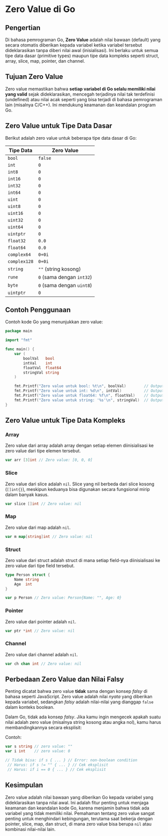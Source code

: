 # Zero Value di Go

## Pengertian

Di bahasa pemrograman Go, **Zero Value** adalah nilai bawaan (default) yang secara otomatis diberikan kepada variabel ketika variabel tersebut dideklarasikan tanpa diberi nilai awal (inisialisasi). Ini berlaku untuk semua tipe data dasar (primitive types) maupun tipe data kompleks seperti struct, array, slice, map, pointer, dan channel.

## Tujuan Zero Value

Zero value memastikan bahwa **setiap variabel di Go selalu memiliki nilai yang valid** sejak dideklarasikan, mencegah terjadinya nilai tak terdefinisi (undefined) atau nilai acak seperti yang bisa terjadi di bahasa pemrograman lain (misalnya C/C++). Ini mendukung keamanan dan keandalan program Go.

## Zero Value untuk Tipe Data Dasar

Berikut adalah zero value untuk beberapa tipe data dasar di Go:

| Tipe Data      | Zero Value |
|----------------|------------|
| `bool`         | `false`    |
| `int`          | `0`        |
| `int8`         | `0`        |
| `int16`        | `0`        |
| `int32`        | `0`        |
| `int64`        | `0`        |
| `uint`         | `0`        |
| `uint8`        | `0`        |
| `uint16`       | `0`        |
| `uint32`       | `0`        |
| `uint64`       | `0`        |
| `uintptr`      | `0`        |
| `float32`      | `0.0`      |
| `float64`      | `0.0`      |
| `complex64`    | `0+0i`     |
| `complex128`   | `0+0i`     |
| `string`       | `""` (string kosong) |
| `rune`         | `0` (sama dengan `int32`) |
| `byte`         | `0` (sama dengan `uint8`) |
| `uintptr`      | `0`        |

## Contoh Penggunaan

Contoh kode Go yang menunjukkan zero value:

```go
package main

import "fmt"

func main() {
	var (
		boolVal   bool
		intVal    int
		floatVal  float64
		stringVal string
	)

	fmt.Printf("Zero value untuk bool: %t\n", boolVal)        // Output: false
	fmt.Printf("Zero value untuk int: %d\n", intVal)          // Output: 0
	fmt.Printf("Zero value untuk float64: %f\n", floatVal)    // Output: 0.000000
	fmt.Printf("Zero value untuk string: '%s'\n", stringVal)  // Output: ''
}
```

## Zero Value untuk Tipe Data Kompleks

### Array
Zero value dari array adalah array dengan setiap elemen diinisialisasi ke zero value dari tipe elemen tersebut.

```go
var arr [3]int // Zero value: [0, 0, 0]
```

### Slice
Zero value dari slice adalah `nil`. Slice yang nil berbeda dari slice kosong (`[]int{}`), meskipun keduanya bisa digunakan secara fungsional mirip dalam banyak kasus.

```go
var slice []int // Zero value: nil
```

### Map
Zero value dari map adalah `nil`.

```go
var m map[string]int // Zero value: nil
```

### Struct
Zero value dari struct adalah struct di mana setiap field-nya diinisialisasi ke zero value dari tipe field tersebut.

```go
type Person struct {
	Name string
	Age  int
}

var p Person // Zero value: Person{Name: "", Age: 0}
```

### Pointer
Zero value dari pointer adalah `nil`.

```go
var ptr *int // Zero value: nil
```

### Channel
Zero value dari channel adalah `nil`.

```go
var ch chan int // Zero value: nil
```

## Perbedaan Zero Value dan Nilai Falsy

Penting dicatat bahwa zero value **tidak** sama dengan konsep *falsy* di bahasa seperti JavaScript. Zero value adalah nilai *nyata* yang diberikan kepada variabel, sedangkan *falsy* adalah nilai-nilai yang dianggap `false` dalam konteks boolean.

Dalam Go, tidak ada konsep *falsy*. Jika kamu ingin mengecek apakah suatu nilai adalah zero value (misalnya string kosong atau angka nol), kamu harus membandingkannya secara eksplisit:

Contoh:
```go
var s string // zero value: ""
var i int    // zero value: 0

// Tidak bisa: if s { ... } // Error: non-boolean condition
 // Harus: if s != "" { ... } // Cek eksplisit
 // Harus: if i == 0 { ... } // Cek eksplisit
```

## Kesimpulan

Zero value adalah nilai bawaan yang diberikan Go kepada variabel yang dideklarasikan tanpa nilai awal. Ini adalah fitur penting untuk menjaga keamanan dan keandalan kode Go, karena menjamin bahwa tidak ada variabel yang tidak memiliki nilai. Pemahaman tentang zero value sangat penting untuk menghindari kebingungan, terutama saat bekerja dengan pointer, slice, map, dan struct, di mana zero value bisa berupa `nil` atau kombinasi nilai-nilai lain.